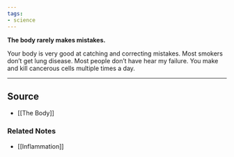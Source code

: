 ```yaml
---
tags:
- science
---
```

**The body rarely makes mistakes.**

Your body is very good at catching and correcting mistakes. Most smokers don’t get lung disease. Most people don’t have hear my failure. You make and kill cancerous cells multiple times a day. 

---

## Source
- [[The Body]]

### Related Notes
- [[Inflammation]]